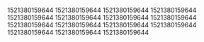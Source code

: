 1521380159644
1521380159644
1521380159644
1521380159644
1521380159644
1521380159644
1521380159644
1521380159644
1521380159644
1521380159644
1521380159644
1521380159644
1521380159644
1521380159644
1521380159644